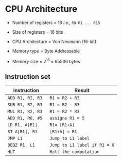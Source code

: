 # CPU Architecture

-   Number of registers = 16 _i.e._, `R0 R1 ... R15`

-   Size of registers = 16 bits

-   CPU Architecture = Von Neumann (16-bit)

-   Memory type = Byte Addressable

-   Memory size = 2<sup>16</sup> = 65536 bytes

## Instruction set

| Instruction       | Result                        |
| ----------------- | ----------------------------- |
| `ADD R1, R2, R3`  | `R1 = R2 + R3 `               |
| `SUB R1, R2, R3 ` | `R1 = R2 - R3 `               |
| `MUL R1, R2, R3 ` | `R1 = R2 * R3 `               |
| `ADD R1, R0, #5 ` | `assigns R1 = 5 `             |
| `LD R1, A[R1] `   | `R1= [R1+A] `                 |
| `ST A[R1], R1 `   | `[R1+A] = R1 `                |
| `JMP L1 `         | `Jump to L1 label `           |
| `BEQZ R1, L1 `    | `Jump to L1 label if R1 = 0` |
| `HLT `            | `Halt the computation `       |
